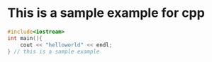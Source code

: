 # This is a sample example for cpp

```cpp
#include<iostream>
int main(){
    cout << "helloworld" << endl;
} // this is a sample example
```
